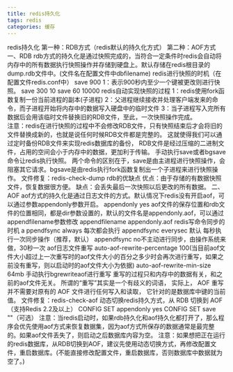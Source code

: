 ```yaml
---
title: redis持久化
tags: redis
categories: 缓存
---
```

redis持久化
第一种：RDB方式（redis默认的持久化方式）
第二种：AOF方式
 一、RDB
     rdb方式的持久化是通过快照完成的，当符合一定条件时redis会自动将内存中的所有数据执行快照操作并存储到硬盘上。默认存储在redis根目录的dump.rdb文件中。(文件名在配置文件中dbfilename)
redis进行快照的时机（在配置文件redis.conf中）
save 900 1：表示900秒内至少一个键被更改则进行快照。
save 300 10
save 60 10000
redis自动实现快照的过程
    1：redis使用fork函数复制一份当前进程的副本(子进程)
 2：父进程继续接收并处理客户端发来的命令，而子进程开始将内存中的数据写入硬盘中的临时文件
 3：当子进程写入完所有数据后会用该临时文件替换旧的RDB文件，至此，一次快照操作完成。  
 注意：redis在进行快照的过程中不会修改RDB文件，只有快照结束后才会将旧的文件替换成新的，也就是说任何时候RDB文件都是完整的。 这就使得我们可以通过定时备份RDB文件来实现redis数据库的备份， RDB文件是经过压缩的二进制文件，占用的空间会小于内存中的数据，更加利于传输。
手动执行save或者bgsave命令让redis执行快照。
两个命令的区别在于，save是由主进程进行快照操作，会阻塞其它请求。bgsave是由redis执行fork函数复制出一个子进程来进行快照操作。
文件修复：redis-check-dump
rdb的优缺点
优点：由于存储的有数据快照文件，恢复数据很方便。
缺点：会丢失最后一次快照以后更改的所有数据。
二、AOF
     aof方式的持久化是通过日志文件的方式。默认情况下redis没有开启aof，可以通过参数appendonly参数开启。
  appendonly yes
 aof文件的保存位置和rdb文件的位置相同，都是dir参数设置的，默认的文件名是appendonly.aof，可以通过      appendfilename参数修改
   appendfilename appendonly.aof
 redis写命令同步的时机
 a ppendfsync always 每次都会执行
 appendfsync everysec 默认 每秒执行一次同步操作（推荐，默认）
 appendfsync no不主动进行同步，由操作系统来做，30秒一次
  aof日志文件重写
 auto-aof-rewrite-percentage 100(当目前aof文件大小超过上一次重写时的aof文件大小的百分之多少时会再次进行重写，如果之前没有重写，则以启动时的aof文件大小为依据)
 auto-aof-rewrite-min-size 64mb
  手动执行bgrewriteaof进行重写
 重写的过程只和内存中的数据有关，和之前的aof文件无关。 所谓的“重写”其实是一个有歧义的词语， 实际上， AOF 重写并不需要对原有的 AOF 文件进行任何写入和读取， 它针对的是数据库中键的当前值。
  文件修复：redis-check-aof
     动态切换redis持久方式，从 RDB 切换到 AOF（支持Redis 2.2及以上）
    CONFIG SET appendonly yes
    CONFIG SET save ""（可选）
     注意：当redis启动时，如果rdb持久化和aof持久化都打开了，那么程序会优先使用aof方式来恢复数据集，因为aof方式所保存的数据通常是最完整的。如果aof文件丢失了，则启动之后数据库内容为空。
 注意：如果想把正在运行的redis数据库，从RDB切换到AOF，建议先使用动态切换方式，再修改配置文件，重启数据库。(不能直接修改配置文件，重启数据库，否则数据库中数据就为空了。)